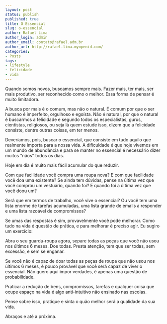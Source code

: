 ```yaml
---
layout: post
status: publish
published: true
title: O Essencial
slug: o-essencial
author: Rafael Lima
author_login: admin
author_email: contato@rafael.adm.br
author_url: http://rafael.lima.myopenid.com/
categories:
- Posts
tags:
- lifestyle
- felicidade
- vida
---
```


Quando somos novos, buscamos sempre mais. Fazer mais, ter mais, ser mais produtivo, ser reconhecido como o melhor. Essa forma de pensar é muito limitadora.
<!--more-->



A busca por mais é o comum, mas não o natural. É comum por que o ser humano é imperfeito, orgulhoso e egoísta. Não é natural, por que o natural é buscarmos a felicidade e segundo todos os especialistas, gurus, cientistas, religiosos, ou seja lá quem estude isso, dizem que a felicidade consiste, dentre outras coisas, em ter menos.



Deveríamos, pois, buscar o essencial, que consiste em tudo aquilo que realmente importa para a nossa vida. A dificuldade é que hoje vivemos em um mundo de abundância e para se manter no essencial é necessário dizer muitos "nãos" todos os dias.



Hoje em dia é muito mais fácil acumular do que reduzir.



Com que facilidade você compra uma roupa nova? E com que facilidade você doa uma existente? Se ainda tem dúvidas, pense na última vez que você comprou um vestuário, quando foi? E quando foi a última vez que você doou um?



Será que em termos de trabalho, você vive o essencial? Ou você tem uma lista enorme de tarefas acumuladas, uma lista grande de emails a responder e uma lista razoável de compromissos?



Se umas das respostas é sim, provavelmente você pode melhorar. Como tudo na vida é questão de prática, e para melhorar é preciso agir. Eu sugiro um exercício:



Abra o seu guarda-roupa agora, separe todas as peças que você não usou nos últimos 6 meses. Doe todas. Presta atenção, tem que ser todas, sem excessão, e sem se enganar.



Se você não é capaz de doar todas as peças de roupa que não usou nos últimos 6 meses, é pouco provável que você será capaz de viver o essencial. Não quero aqui impor verdades, é apenas uma questão de probabilidade.



Praticar a redução de bens, compromissos, tarefas e qualquer coisa que ocupe espaço na vida é algo anti-intuitivo não ensinado nas escolas.



Pense sobre isso, pratique e sinta o quão melhor será a qualidade da sua vida.



Abraços e até a próxima.




